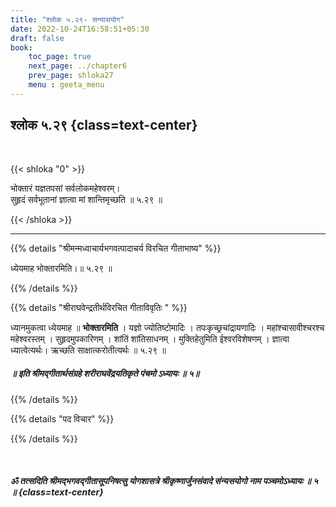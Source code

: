 ```yaml
---
title: "श्लोक ५.२९- सन्यासयोग"
date: 2022-10-24T16:58:51+05:30
draft: false
book:
    toc_page: true
    next_page: ../chapter6
    prev_page: shloka27
    menu : geeta_menu
---
```




## श्लोक ५.२९ {class=text-center}

<br/>

{{< shloka  "0"  >}}

भोक्तारं यज्ञतपसां सर्वलोकमहेश्वरम्।  
सुहृदं सर्वभूतानां ज्ञात्वा मां शान्तिमृच्छति ॥ ५.२९ ॥

{{< /shloka >}}

---


{{% details "श्रीमन्मध्वाचार्यभगवत्पादाचर्य विरचित  गीताभाष्य" %}}

ध्येयमाह भोक्तारमिति।॥ ५.२९ ॥

{{% /details %}}



{{% details "श्रीराघवेन्द्रतीर्थविरचित गीताविवृतिः " %}}

ध्यानमुकत्वा ध्येयमाह ॥ **भोक्तारमिति** । यज्ञो ज्योतिष्टोमादिः । 
तपःकृच्छ्रचांद्रायणादिः । महांश्चासावीश्चरश्च महेश्वरस्तम्‌ । 
सुहृदमुपकारिणम्‌ । शांतिं शांतिसाधनम्‌ । मुक्तिहेतुमिति 
ईश्वरविशेषणम्‌ । 
ज्ञात्वा ध्यात्वेत्यर्थः। ऋच्छति साक्षात्करोतीत्यर्थः ॥ ५.२९ ॥

##### ॥ इति श्रीमद्गीतार्थसंग्रहे शरीराघवेंद्रयतिकृते पंचमो ऽध्यायः ॥ ५॥


{{% /details %}}



{{% details "पद विचार" %}}


{{% /details %}}  

</br>

##### ॐ तत्सदिति श्रीमद्भगवद्गीतासूपनिषत्सु योगशासत्रे श्रीकृष्णार्जुनसंवादे संन्यसयोगो नाम पञ्चमोऽध्यायः ॥ ५ ॥ {class=text-center}



